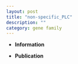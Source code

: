 ```yaml
---
layout: post
title: "non-specific_PLC"
description: ""
category: gene family
---
```


* **Information**  

* **Publication**  


